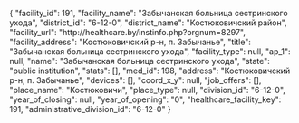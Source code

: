 {
    "facility_id": 191,
    "facility_name": "Забычанская больница сестринского ухода",
    "district_id": "6-12-0",
    "district_name": "Костюковичский район",
    "facility_url": "http:\/\/healthcare.by\/instinfo.php?orgnum=8297",
    "facility_address": "Костюковичский р-н, п. Забычанье",
    "title": "Забычанская больница сестринского ухода",
    "facility_type": null,
    "ap_1": null,
    "name": "Забычанская больница сестринского ухода",
    "state": "public institution",
    "stats": [],
    "med_id": 198,
    "address": "Костюковичский р-н, п. Забычанье",
    "devices": [],
    "coord_x_y": null,
    "job_offers": [],
    "place_name": "Костюковичи",
    "place_type": null,
    "division_id": "6-12-0",
    "year_of_closing": null,
    "year_of_opening": "0",
    "healthcare_facility_key": 191,
    "administrative_division_id": "6-12-0"
}